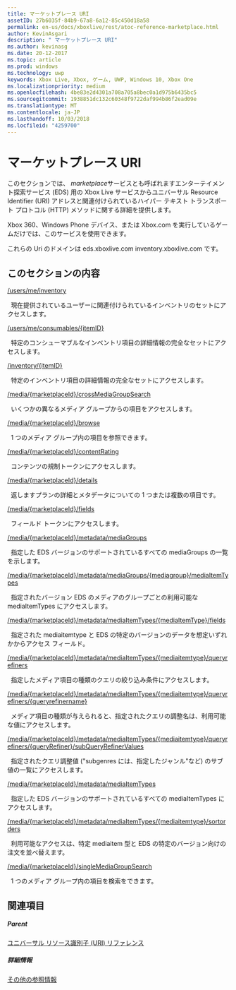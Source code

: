 ```yaml
---
title: マーケットプレース URI
assetID: 27b6035f-84b9-67a8-6a12-85c450d18a58
permalink: en-us/docs/xboxlive/rest/atoc-reference-marketplace.html
author: KevinAsgari
description: " マーケットプレース URI"
ms.author: kevinasg
ms.date: 20-12-2017
ms.topic: article
ms.prod: windows
ms.technology: uwp
keywords: Xbox Live, Xbox, ゲーム, UWP, Windows 10, Xbox One
ms.localizationpriority: medium
ms.openlocfilehash: 4be83e2d4301a708a705a8bec0a1d975b6435bc5
ms.sourcegitcommit: 1938851dc132c60348f9722daf994b86f2ead09e
ms.translationtype: MT
ms.contentlocale: ja-JP
ms.lasthandoff: 10/03/2018
ms.locfileid: "4259700"
---
```

# <a name="marketplace-uris"></a>マーケットプレース URI

このセクションでは、 *marketplace*サービスとも呼ばれますエンターテイメント探索サービス (EDS) 用の Xbox Live サービスからユニバーサル Resource Identifier (URI) アドレスと関連付けられているハイパー テキスト トランスポート プロトコル (HTTP) メソッドに関する詳細を提供します。

Xbox 360、Windows Phone デバイス、または Xbox.com を実行しているゲームだけでは、このサービスを使用できます。

これらの Uri のドメインは eds.xboxlive.com inventory.xboxlive.com です。

<a id="ID4EPB"></a>

 
## <a name="in-this-section"></a>このセクションの内容

[/users/me/inventory](uri-inventory.md)

&nbsp;&nbsp;現在提供されているユーザーに関連付けられているインベントリのセットにアクセスします。

[/users/me/consumables/{itemID}](uri-inventoryconsumablesitemurl.md)

&nbsp;&nbsp;特定のコンシューマブルなインベントリ項目の詳細情報の完全なセットにアクセスします。

[/inventory/{itemID}](uri-inventoryitemurl.md)

&nbsp;&nbsp;特定のインベントリ項目の詳細情報の完全なセットにアクセスします。

[/media/{marketplaceId}/crossMediaGroupSearch](uri-localecrossmediagroupsearch.md)

&nbsp;&nbsp;いくつかの異なるメディア グループからの項目をアクセスします。

[/media/{marketplaceId}/browse](uri-medialocalebrowse.md)

&nbsp;&nbsp;1 つのメディア グループ内の項目を参照できます。

[/media/{marketplaceId}/contentRating](uri-medialocalecontentrating.md)

&nbsp;&nbsp;コンテンツの規制トークンにアクセスします。

[/media/{marketplaceId}/details](uri-medialocaledetails.md)

&nbsp;&nbsp;返しますプランの詳細とメタデータについての 1 つまたは複数の項目です。

[/media/{marketplaceId}/fields](uri-medialocalefields.md)

&nbsp;&nbsp;フィールド トークンにアクセスします。

[/media/{marketplaceId}/metadata/mediaGroups](uri-medialocalemetadatamediagroups.md)

&nbsp;&nbsp;指定した EDS バージョンのサポートされているすべての mediaGroups の一覧を示します。

[/media/{marketplaceId}/metadata/mediaGroups/{mediagroup}/mediaItemTypes](uri-medialocalemetadatamediagroupsmediaitemtypes.md)

&nbsp;&nbsp;指定されたバージョン EDS のメディアのグループごとの利用可能な mediaItemTypes にアクセスします。

[/media/{marketplaceId}/metadata/mediaItemTypes/{mediaItemType}/fields](uri-medialocalemetadatamediaitemtypefields.md)

&nbsp;&nbsp;指定された mediaitemtype と EDS の特定のバージョンのデータを想定いずれかからアクセス フィールド。

[/media/{marketplaceId}/metadata/mediaItemTypes/{mediaitemtype}/queryrefiners](uri-medialocalemetadatamediaitemtypequeryrefiners.md)

&nbsp;&nbsp;指定したメディア項目の種類のクエリの絞り込み条件にアクセスします。

[/media/{marketplaceId}/metadata/mediaItemTypes/{mediaitemtype}/queryrefiners/{queryrefinername}](uri-medialocalemetadatamediaitemtypequeryrefinersqueryrefinername.md)

&nbsp;&nbsp;メディア項目の種類が与えられると、指定されたクエリの調整名は、利用可能な値にアクセスします。

[/media/{marketplaceId}/metadata/mediaItemTypes/{mediaitemtype}/queryrefiners/{queryRefiner}/subQueryRefinerValues](uri-medialocalemediaitemtypequeryrefinersubqueryrefinervalues.md)

&nbsp;&nbsp;指定されたクエリ調整値 ("subgenres には、指定したジャンル"など) のサブ値の一覧にアクセスします。

[/media/{marketplaceId}/metadata/mediaItemTypes](uri-medialocalemetadatamediaitemtypes.md)

&nbsp;&nbsp;指定した EDS バージョンのサポートされているすべての mediaItemTypes にアクセスします。

[/media/{marketplaceId}/metadata/mediaItemTypes/{mediaitemtype}/sortorders](uri-medialocalemetadatamediaitemtypesortorders.md)

&nbsp;&nbsp;利用可能なアクセスは、特定 mediaitem 型と EDS の特定のバージョン向けの注文を並べ替えます。

[/media/{marketplaceId}/singleMediaGroupSearch](uri-medialocalesinglemediagroupsearch.md)

&nbsp;&nbsp;1 つのメディア グループ内の項目を検索をできます。

<a id="ID4EFD"></a>


## <a name="see-also"></a>関連項目

<a id="ID4EHD"></a>


##### <a name="parent"></a>Parent

[ユニバーサル リソース識別子 (URI) リファレンス](../atoc-xboxlivews-reference-uris.md)


<a id="ID4ERD"></a>


##### <a name="further-information"></a>詳細情報

[その他の参照情報](../../additional/atoc-xboxlivews-reference-additional.md)
